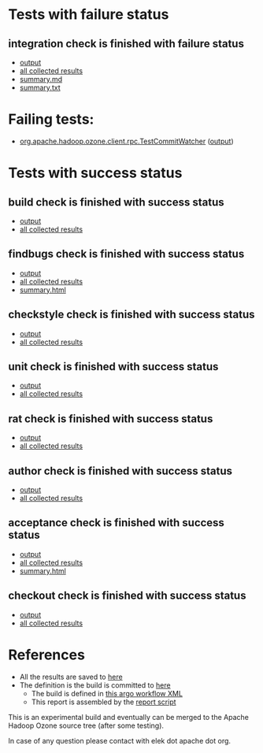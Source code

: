 # Tests with failure status

## integration check is finished with failure status

   * [output](https://raw.githubusercontent.com/elek/ozone-ci-q4/master/ozone/ozone-build-dev-q96f9/integration/output.log)
   * [all collected results](https://github.com/elek/ozone-ci-q4/tree/master/ozone/ozone-build-dev-q96f9/integration)
   * [summary.md](https://github.com/elek/ozone-ci-q4/tree/master/ozone/ozone-build-dev-q96f9/integration/summary.md)
   * [summary.txt](https://github.com/elek/ozone-ci-q4/tree/master/ozone/ozone-build-dev-q96f9/integration/summary.txt)

# Failing tests: 

 * [org.apache.hadoop.ozone.client.rpc.TestCommitWatcher](hadoop-ozone/integration-test/org.apache.hadoop.ozone.client.rpc.TestCommitWatcher.txt) ([output](hadoop-ozone/integration-test/org.apache.hadoop.ozone.client.rpc.TestCommitWatcher-output.txt))


# Tests with success status

## build check is finished with success status

   * [output](https://raw.githubusercontent.com/elek/ozone-ci-q4/master/ozone/ozone-build-dev-q96f9/build/output.log)
   * [all collected results](https://github.com/elek/ozone-ci-q4/tree/master/ozone/ozone-build-dev-q96f9/build)


## findbugs check is finished with success status

   * [output](https://raw.githubusercontent.com/elek/ozone-ci-q4/master/ozone/ozone-build-dev-q96f9/findbugs/output.log)
   * [all collected results](https://github.com/elek/ozone-ci-q4/tree/master/ozone/ozone-build-dev-q96f9/findbugs)
   * [summary.html](https://elek.github.io/ozone-ci-q4/ozone/ozone-build-dev-q96f9/findbugs/summary.html)


## checkstyle check is finished with success status

   * [output](https://raw.githubusercontent.com/elek/ozone-ci-q4/master/ozone/ozone-build-dev-q96f9/checkstyle/output.log)
   * [all collected results](https://github.com/elek/ozone-ci-q4/tree/master/ozone/ozone-build-dev-q96f9/checkstyle)


## unit check is finished with success status

   * [output](https://raw.githubusercontent.com/elek/ozone-ci-q4/master/ozone/ozone-build-dev-q96f9/unit/output.log)
   * [all collected results](https://github.com/elek/ozone-ci-q4/tree/master/ozone/ozone-build-dev-q96f9/unit)


## rat check is finished with success status

   * [output](https://raw.githubusercontent.com/elek/ozone-ci-q4/master/ozone/ozone-build-dev-q96f9/rat/output.log)
   * [all collected results](https://github.com/elek/ozone-ci-q4/tree/master/ozone/ozone-build-dev-q96f9/rat)


## author check is finished with success status

   * [output](https://raw.githubusercontent.com/elek/ozone-ci-q4/master/ozone/ozone-build-dev-q96f9/author/output.log)
   * [all collected results](https://github.com/elek/ozone-ci-q4/tree/master/ozone/ozone-build-dev-q96f9/author)


## acceptance check is finished with success status

   * [output](https://raw.githubusercontent.com/elek/ozone-ci-q4/master/ozone/ozone-build-dev-q96f9/acceptance/output.log)
   * [all collected results](https://github.com/elek/ozone-ci-q4/tree/master/ozone/ozone-build-dev-q96f9/acceptance)
   * [summary.html](https://elek.github.io/ozone-ci-q4/ozone/ozone-build-dev-q96f9/acceptance/summary.html)


## checkout check is finished with success status

   * [output](https://raw.githubusercontent.com/elek/ozone-ci-q4/master/ozone/ozone-build-dev-q96f9/checkout/output.log)
   * [all collected results](https://github.com/elek/ozone-ci-q4/tree/master/ozone/ozone-build-dev-q96f9/checkout)




# References

 * All the results are saved to [here](https://github.com/elek/ozone-ci-q4/tree/master/ozone/ozone-build-dev-q96f9/)
 * The definition is the build is committed to [here](https://github.com/elek/argo-ozone)
    * The build is defined in [this argo workflow XML](https://github.com/elek/argo-ozone/blob/master/ozone-build.yaml)
    * This report is assembled by the [report script](https://github.com/elek/argo-ozone/blob/master/scripts/report.sh)

This is an experimental build and eventually can be merged to the Apache Hadoop Ozone source tree (after some testing).

In case of any question please contact with elek dot apache dot org.

